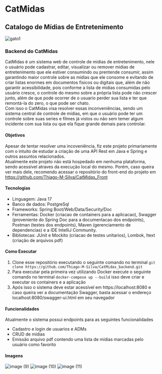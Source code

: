 # CatMidas
## Catalogo de Mídias de Entretenimento
![gato1](https://github.com/user-attachments/assets/12f224dd-c0c4-4c83-8107-b205da567d23)
### Backend do CatMidas

CatMidas é um sistema web de controle de midias de entretenimento, nele o usuário pode cadastrar, editar, visualizar ou remover midias de entretenimento que ele estiver consumindo ou prentende consumir, assim garantindo maior controle sobre as midias que ele consome e evitando de criar listas enormes em documentos fisicos ou digitais que, 
além de não garantir acessibilidade, pois conforme a lista de midias consumidas pelo usuário cresce, o controle do mesmo sobre a própria lista pode não crescer junto, além
de que pode ocorrer de o usuario perder sua lista e ter que remontá-la do zero, o que pode ser chato.
</br>
Com isso o CatMidas visa resolver essas inconveniências, sendo um sistema central de controle de mídias, em que o usuário pode ter um controle sobre suas series e filmes já
vistos ou não sem temer algum incidente com sua lista ou que ela fique grande demais para controlar.
</br>

#### Objetivos
Apesar de tentar resolver uma incoveniência, fiz este projeto primariamente com o intuito de estudar a criação de uma API Rest em Java e Spring e outros assuntos relacionados.
</br>
Atualmente este projeto não está hospedado em nenhuma plataforma, sendo acessível atraves da execução local do mesmo. Porém, caso queira ver mais dele, recomendo acessar o repositório do front-end do projeto em <https://github.com/Thiago-M-Silva/CatMidas_Front>

#### Tecnologias
* Linguagem: Java 17
* Banco de dados: PostgreSql
* Frameworks: Spring Boot/Web/Data/Security/Doc
* Ferramentas: Docker (criacao de containers para a aplicacao), Swagger (proveniente do Spring Doc para a documentacao dos endpoints), Postman (testes dos endpoints), Maven (gerenciamento de dependencias) e a IDE IntelliJ Community.
* Bibliotecas: JUnit e Mockito (criacao de testes unitarios), Lombok, Itext (criação de arquivos pdf)

#### Como Executar
1. Clone esse repositório executando o seguinte comando no terminal `git clone https://github.com/Thiago-M-Silva/CatMidas_backend.git`
2. Para executar pela primeira vez utilizando Docker execute o seguinte comando no terminal `docker-compose up --build` isso deve criar e executar os containers e a aplicação
3. Após isso o sistema deve estar acessível em  https://localhost:8080 e caso queira ver a documentação Swagger, basta acessar o endereço localhost:8080/swagger-ui.html em seu navegador

#### Funcionalidades
Atualmente o sistema possui endpoints para as seguintes funcionalidades
* Cadastro e login de usuarios e ADMs
* CRUD de mídias
* Emissão arquivo pdf contendo uma lista de mídias marcadas pelo usuário como favorito

#### Imagens
![image (9)](https://github.com/user-attachments/assets/7adad95d-2bcb-4847-8f53-86db9698bbf5)
![image (10)](https://github.com/user-attachments/assets/51b28bf5-3941-4e26-8731-72726ff4b198)
![image (11)](https://github.com/user-attachments/assets/64a96cbf-dca1-4fd1-b90f-44059d8f388b)

